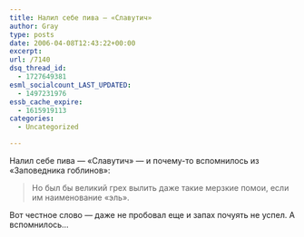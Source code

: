 ```yaml
---
title: Налил себе пива — «Славутич»
author: Gray
type: posts
date: 2006-04-08T12:43:22+00:00
excerpt:
url: /7140
dsq_thread_id:
  - 1727649381
esml_socialcount_LAST_UPDATED:
  - 1497231976
essb_cache_expire:
  - 1615919113
categories:
  - Uncategorized

---
```








Налил себе пива &#8212; &#171;Славутич&#187; &#8212; и почему-то вспомнилось из &#171;Заповедника гоблинов&#187;:

> Но был бы великий грех вылить даже такие мерзкие помои, если им наименование &#171;эль&#187;.

Вот честное слово &#8212; даже не пробовал еще и запах почуять не успел. А вспомнилось&#8230;